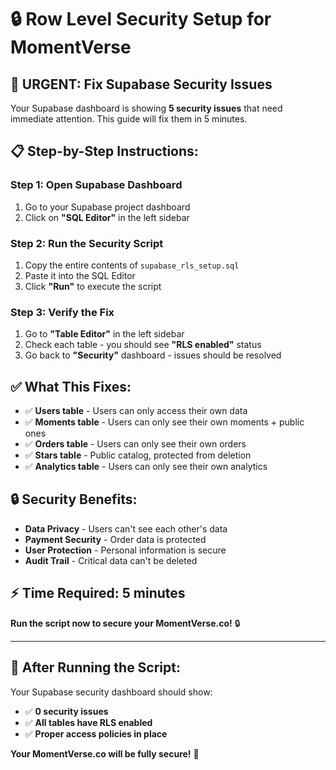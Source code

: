 # 🔒 Row Level Security Setup for MomentVerse

## 🚨 **URGENT: Fix Supabase Security Issues**

Your Supabase dashboard is showing **5 security issues** that need immediate attention. This guide will fix them in 5 minutes.

## 📋 **Step-by-Step Instructions:**

### **Step 1: Open Supabase Dashboard**
1. Go to your Supabase project dashboard
2. Click on **"SQL Editor"** in the left sidebar

### **Step 2: Run the Security Script**
1. Copy the entire contents of `supabase_rls_setup.sql`
2. Paste it into the SQL Editor
3. Click **"Run"** to execute the script

### **Step 3: Verify the Fix**
1. Go to **"Table Editor"** in the left sidebar
2. Check each table - you should see **"RLS enabled"** status
3. Go back to **"Security"** dashboard - issues should be resolved

## ✅ **What This Fixes:**

- ✅ **Users table** - Users can only access their own data
- ✅ **Moments table** - Users can only see their own moments + public ones
- ✅ **Orders table** - Users can only see their own orders
- ✅ **Stars table** - Public catalog, protected from deletion
- ✅ **Analytics table** - Users can only see their own analytics

## 🔒 **Security Benefits:**

- **Data Privacy** - Users can't see each other's data
- **Payment Security** - Order data is protected
- **User Protection** - Personal information is secure
- **Audit Trail** - Critical data can't be deleted

## ⚡ **Time Required: 5 minutes**

**Run the script now to secure your MomentVerse.co!** 🔒

---

## 🎯 **After Running the Script:**

Your Supabase security dashboard should show:
- ✅ **0 security issues**
- ✅ **All tables have RLS enabled**
- ✅ **Proper access policies in place**

**Your MomentVerse.co will be fully secure!** 🚀
